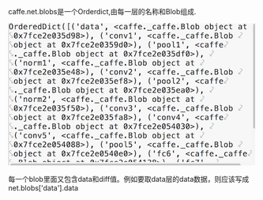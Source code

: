 caffe.net.blobs是一个Orderdict,由每一层的名称和Blob组成. 

![img](https://github.com/czwinner/AI_NOTES/blob/master/caffe/pictures/caffe_net_blobs.png) 

每一个blob里面又包含data和diff值。例如要取data层的data数据，则应该写成net.blobs['data'].data
